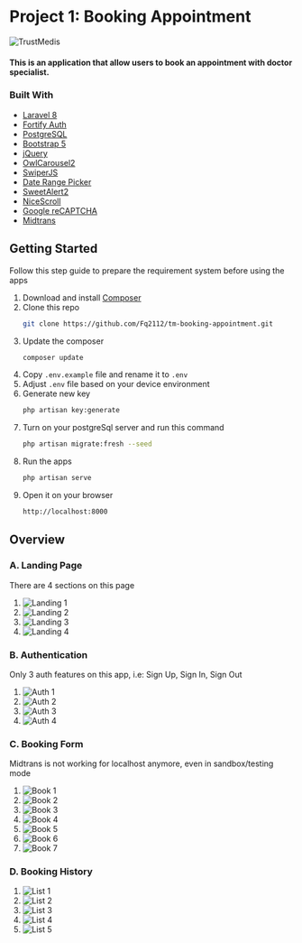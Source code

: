 # Project 1: Booking Appointment
![TrustMedis](https://github.com/Fq2112/tm-booking-appointment/blob/main/images/logotype.png "Logo TrustMedis")

#### This is an application that allow users to book an appointment with doctor specialist.

### Built With
* [Laravel 8](https://python.org/)
* [Fortify Auth](https://github.com/laravel/fortify)
* [PostgreSQL](https://postgresql.org/)
* [Bootstrap 5](https://getbootstrap.com)
* [jQuery](https://jquery.com)
* [OwlCarousel2](https://owlcarousel2.github.io/OwlCarousel2/)
* [SwiperJS](https://swiperjs.com/)
* [Date Range Picker](https://www.daterangepicker.com/)
* [SweetAlert2](https://sweetalert2.github.io/)
* [NiceScroll](https://nicescroll.areaaperta.com/)
* [Google reCAPTCHA](https://google.com/recaptcha/about/)
* [Midtrans](https://midtrans.com)

## Getting Started
Follow this step guide to prepare the requirement system before using the apps
1. Download and install [Composer](https://getcomposer.org/)
2. Clone this repo
    ```sh
   git clone https://github.com/Fq2112/tm-booking-appointment.git
   ```
3. Update the composer
    ```sh
   composer update
   ```
4. Copy ``.env.example`` file and rename it to ``.env`` 
5. Adjust ``.env`` file based on your device environment
6. Generate new key
    ```sh
   php artisan key:generate
    ```
7. Turn on your postgreSql server and run this command
    ```sh
   php artisan migrate:fresh --seed
   ```
8. Run the apps
    ```sh
   php artisan serve
   ```
9. Open it on your browser
    ```sh
   http://localhost:8000
   ```

## Overview

### A. Landing Page
There are 4 sections on this page
1. ![Landing 1](https://github.com/Fq2112/tm-booking-appointment/blob/main/images/testing/landing_1.png "Landing 1")
2. ![Landing 2](https://github.com/Fq2112/tm-booking-appointment/blob/main/images/testing/landing_2.png "Landing 2")
2. ![Landing 3](https://github.com/Fq2112/tm-booking-appointment/blob/main/images/testing/landing_3.png "Landing 3")
2. ![Landing 4](https://github.com/Fq2112/tm-booking-appointment/blob/main/images/testing/landing_4.png "Landing 4")

### B. Authentication
Only 3 auth features on this app, i.e: Sign Up, Sign In, Sign Out
1. ![Auth 1](https://github.com/Fq2112/tm-booking-appointment/blob/main/images/testing/signup_modal.png "Auth 1")
2. ![Auth 2](https://github.com/Fq2112/tm-booking-appointment/blob/main/images/testing/signup_succeed.png "Auth 2")
3. ![Auth 3](https://github.com/Fq2112/tm-booking-appointment/blob/main/images/testing/signin_modal.png "Auth 3")
4. ![Auth 4](https://github.com/Fq2112/tm-booking-appointment/blob/main/images/testing/signin_succeed.png "Auth 4")

### C. Booking Form
Midtrans is not working for localhost anymore, even in sandbox/testing mode
1. ![Book 1](https://github.com/Fq2112/tm-booking-appointment/blob/main/images/testing/booking_1.png "Book 1")
2. ![Book 2](https://github.com/Fq2112/tm-booking-appointment/blob/main/images/testing/booking_2.png "Book 2")
3. ![Book 3](https://github.com/Fq2112/tm-booking-appointment/blob/main/images/testing/booking_3.png "Book 3")
4. ![Book 4](https://github.com/Fq2112/tm-booking-appointment/blob/main/images/testing/booking_4.png "Book 4")
5. ![Book 5](https://github.com/Fq2112/tm-booking-appointment/blob/main/images/testing/booking_5.png "Book 5")
6. ![Book 6](https://github.com/Fq2112/tm-booking-appointment/blob/main/images/testing/booking_6.png "Book 6")
7. ![Book 7](https://github.com/Fq2112/tm-booking-appointment/blob/main/images/testing/booking_7.png "Book 7")

### D. Booking History
1. ![List 1](https://github.com/Fq2112/tm-booking-appointment/blob/main/images/testing/history_1.png "List 1")
2. ![List 2](https://github.com/Fq2112/tm-booking-appointment/blob/main/images/testing/history_2.png "List 2")
3. ![List 3](https://github.com/Fq2112/tm-booking-appointment/blob/main/images/testing/history_3.png "List 3")
4. ![List 4](https://github.com/Fq2112/tm-booking-appointment/blob/main/images/testing/history_4.png "List 4")
5. ![List 5](https://github.com/Fq2112/tm-booking-appointment/blob/main/images/testing/history_5.png "List 5")
